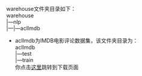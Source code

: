 warehouse文件夹目录如下：  
warehouse  
|—nlp  
|—|—aclImdb  
- aclImdb为IMDB电影评论数据集，该文件夹目录为：  
aclImdb  
|—test  
|—train  
你点击[这里](https://ai.stanford.edu/~amaas/data/sentiment/)跳转到下载页面